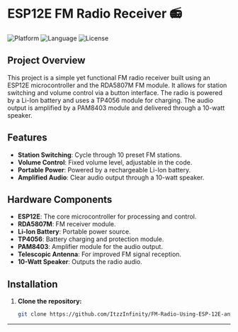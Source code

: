 # ESP12E FM Radio Receiver 📻

![Platform](https://img.shields.io/badge/platform-ESP12E-blue.svg)
![Language](https://img.shields.io/badge/language-C++-brightgreen.svg)
![License](https://img.shields.io/badge/license-MIT-green.svg)

## Project Overview

This project is a simple yet functional FM radio receiver built using an ESP12E microcontroller and the RDA5807M FM module. It allows for station switching and volume control via a button interface. The radio is powered by a Li-Ion battery and uses a TP4056 module for charging. The audio output is amplified by a PAM8403 module and delivered through a 10-watt speaker.

## Features

- **Station Switching**: Cycle through 10 preset FM stations.
- **Volume Control**: Fixed volume level, adjustable in the code.
- **Portable Power**: Powered by a rechargeable Li-Ion battery.
- **Amplified Audio**: Clear audio output through a 10-watt speaker.

## Hardware Components

- **ESP12E**: The core microcontroller for processing and control.
- **RDA5807M**: FM receiver module.
- **Li-Ion Battery**: Portable power source.
- **TP4056**: Battery charging and protection module.
- **PAM8403**: Amplifier module for the audio output.
- **Telescopic Antenna**: For improved FM signal reception.
- **10-Watt Speaker**: Outputs the radio audio.

## Installation

1. **Clone the repository:**
   ```bash
   git clone https://github.com/ItzzInfinity/FM-Radio-Using-ESP-12E-and-RDA5807M.git
---
